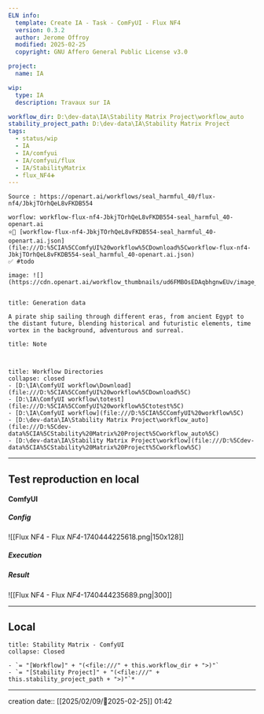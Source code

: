 ```yaml
---
ELN info:
  template: Create IA - Task - ComFyUI - Flux NF4
  version: 0.3.2
  author: Jerome Offroy
  modified: 2025-02-25
  copyright: GNU Affero General Public License v3.0

project:
  name: IA

wip:
  type: IA
  description: Travaux sur IA

workflow_dir: D:\dev-data\IA\Stability Matrix Project\workflow_auto
stability_project_path: D:\dev-data\IA\Stability Matrix Project
tags:
  - status/wip
  - IA
  - IA/comfyui
  - IA/comfyui/flux
  - IA/StabilityMatrix
  - flux_NF4➕
---
```

```ad-tip
Source : https://openart.ai/workflows/seal_harmful_40/flux-nf4/JbkjTOrhQeL8vFKDB554

worflow: workflow-flux-nf4-JbkjTOrhQeL8vFKDB554-seal_harmful_40-openart.ai
⭐🚧 [workflow-flux-nf4-JbkjTOrhQeL8vFKDB554-seal_harmful_40-openart.ai.json](file:///D:%5CIA%5CComfyUI%20workflow%5CDownload%5Cworkflow-flux-nf4-JbkjTOrhQeL8vFKDB554-seal_harmful_40-openart.ai.json)
✅ #todo

image: ![](https://cdn.openart.ai/workflow_thumbnails/ud6FMBOsEDAqbhgnwEUv/image_rnLVBOHr_1723543947022_raw.jpg)


```

````ad-quote
title: Generation data

A pirate ship sailing through different eras, from ancient Egypt to the distant future, blending historical and futuristic elements, time vortex in the background, adventurous and surreal.

````

```ad-note
title: Note



```
```ad-info
title: Workflow Directories
collapse: closed
- [D:\IA\ComfyUI workflow\Download](file:///D:%5CIA%5CComfyUI%20workflow%5CDownload%5C)
- [D:\IA\ComfyUI workflow\totest](file:///D:%5CIA%5CComfyUI%20workflow%5Ctotest%5C)
- [D:\IA\ComfyUI workflow](file:///D:%5CIA%5CComfyUI%20workflow%5C)
- [D:\dev-data\IA\Stability Matrix Project\workflow_auto](file:///D:%5Cdev-data%5CIA%5CStability%20Matrix%20Project%5Cworkflow_auto%5C)
- [D:\dev-data\IA\Stability Matrix Project\workflow](file:///D:%5Cdev-data%5CIA%5CStability%20Matrix%20Project%5Cworkflow%5C)
```


---

## Test reproduction en local


#### ComfyUI
##### Config
![[Flux NF4 - Flux _NF4_-1740444225618.png|150x128]]
##### Execution
##### Result

![[Flux NF4 - Flux _NF4_-1740444235689.png|300]]

---
## Local

```ad-tip
title: Stability Matrix - ComfyUI
collapse: Closed

- `= "[Workflow]" + "(<file:///" + this.workflow_dir + ">)"`
- `= "[Stability Project]" + "(<file:///" + this.stability_project_path + ">)"`*
```

---
creation date:: [[2025/02/09/📒2025-02-25]]  01:42

